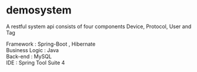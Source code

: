 # demosystem
A restful system api consists of four components Device, Protocol, User and Tag


Framework : Spring-Boot , Hibernate  
Business Logic : Java  
Back-end : MySQL  
IDE : Spring Tool Suite 4   




